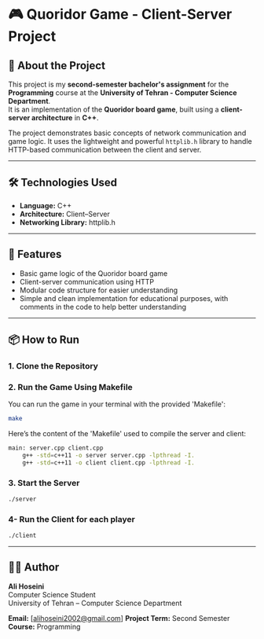 # 🎮 Quoridor Game - Client-Server Project

## 📌 About the Project  
This project is my **second-semester bachelor's assignment** for the **Programming** course at the **University of Tehran - Computer Science Department**.  
It is an implementation of the **Quoridor board game**, built using a **client-server architecture** in **C++**.

The project demonstrates basic concepts of network communication and game logic. It uses the lightweight and powerful `httplib.h` library to handle HTTP-based communication between the client and server.

---

## 🛠 Technologies Used
- **Language:** C++
- **Architecture:** Client–Server
- **Networking Library:** httplib.h

---

## 🚀 Features
- Basic game logic of the Quoridor board game  
- Client-server communication using HTTP  
- Modular code structure for easier understanding  
- Simple and clean implementation for educational purposes, with comments in the code to help better understanding

---

## 📦 How to Run

### 1. Clone the Repository

### 2. Run the Game Using Makefile

You can run the game in your terminal with the provided 'Makefile':
```bash
make
```

Here’s the content of the 'Makefile' used to compile the server and client:
```bash
main: server.cpp client.cpp
	g++ -std=c++11 -o server server.cpp -lpthread -I.
	g++ -std=c++11 -o client client.cpp -lpthread -I.
```

### 3. Start the Server

```bash
./server
```

### 4- Run the Client for each player

```bash
./client
```

---

## 🙋‍♂️ Author

**Ali Hoseini**  
Computer Science Student  
University of Tehran – Computer Science Department  

**Email:** [alihoseini2002@gmail.com]
**Project Term:** Second Semester  
**Course:** Programming
